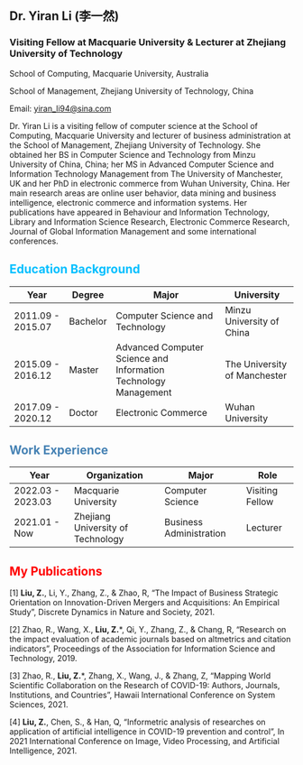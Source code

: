 <!--
 * @Author: yiran_li94@sina.com
 * @Date: 2022-06-01 23:18:09
 * @LastEditors: Yiran Li
 * @LastEditTime: 2022-06-02 13:19:52
 * @FilePath: /zhuozhuliu.github.io/index.md
-->

## Dr. Yiran Li (李一然)
### Visiting Fellow at Macquarie University & Lecturer at Zhejiang University of Technology

School of Computing, Macquarie University, Australia

School of Management, Zhejiang University of Technology, China

Email: yiran_li94@sina.com 

Dr. Yiran Li is a visiting fellow of computer science at the School of Computing, Macquarie University and lecturer of business administration at the School of Management, Zhejiang University of Technology. She obtained her BS in Computer Science and Technology from Minzu University of China, China; her MS in Advanced Computer Science and Information Technology Management from The University of Manchester, UK and her PhD in electronic commerce from Wuhan University, China. Her main research areas are online user behavior, data mining and business intelligence, electronic commerce and information systems. Her publications have appeared in Behaviour and Information Technology, Library and Information Science Research, Electronic Commerce Research, Journal of Global Information Management and some international conferences.

## <font color=deepskyblue> Education Background</font>

| Year | Degree | Major | University |
| ----- | ------ | ------- | -------- |
| 2011.09 - 2015.07 | Bachelor | Computer Science and Technology | Minzu University of China |
| 2015.09 - 2016.12 | Master | Advanced Computer Science and Information Technology Management | The University of Manchester |
| 2017.09 - 2020.12 | Doctor | Electronic Commerce | Wuhan University |

## <font color=steelblue> Work Experience</font>

| Year | Organization | Major | Role |
| ----- | ------ | ------- | -------- |
| 2022.03 - 2023.03 | Macquarie University | Computer Science | Visiting Fellow |
| 2021.01 - Now | Zhejiang University of Technology | Business Administration | Lecturer |

## <font color=red> My Publications</font>

[1] **Liu, Z.**, Li, Y., Zhang, Z., & Zhao, R, “The Impact of Business Strategic Orientation on Innovation-Driven Mergers and Acquisitions: An Empirical Study”, Discrete Dynamics in Nature and Society, 2021. <cr>

[2] Zhao, R., Wang, X., **Liu, Z.***, Qi, Y., Zhang, Z., & Chang, R, “Research on the impact evaluation of academic journals based on altmetrics and citation indicators”, Proceedings of the Association for Information Science and Technology, 2019. <cr>
 
[3] Zhao, R.,  **Liu, Z.***, Zhang, X., Wang, J., & Zhang, Z, “Mapping World Scientific Collaboration on the Research of COVID-19: Authors, Journals, Institutions, and Countries”,  Hawaii International Conference on System Sciences, 2021. <cr>
     
[4] **Liu, Z.**, Chen, S., & Han, Q, “Informetric analysis of researches on application of artificial intelligence in COVID-19 prevention and control”,  In 2021 International Conference on Image, Video Processing, and Artificial Intelligence, 2021. <cr>

